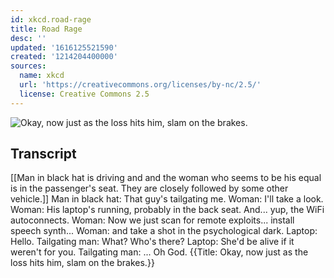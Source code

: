 ```yaml
---
id: xkcd.road-rage
title: Road Rage
desc: ''
updated: '1616125521590'
created: '1214204400000'
sources:
  name: xkcd
  url: 'https://creativecommons.org/licenses/by-nc/2.5/'
  license: Creative Commons 2.5
---
```

![Okay, now just as the loss hits him, slam on the brakes.](https://imgs.xkcd.com/comics/road_rage.png)

## Transcript
[[Man in black hat is driving and and the woman who seems to be his equal is in the passenger's seat.  They are closely followed by some other vehicle.]]
Man in black hat: That guy's tailgating me.
Woman: I'll take a look.
Woman: His laptop's running, probably in the back seat. And... yup, the WiFi autoconnects.
Woman: Now we just scan for remote exploits... install speech synth...
Woman: and take a shot in the psychological dark.
Laptop: Hello.
Tailgating man: What? Who's there?
Laptop: She'd be alive if it weren't for you.
Tailgating man: ... Oh God.
{{Title: Okay, now just as the loss hits him, slam on the brakes.}}
